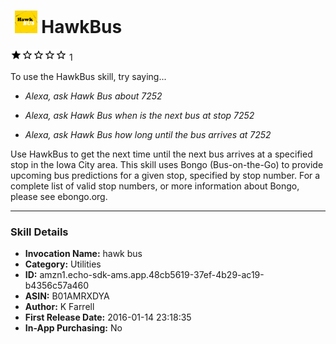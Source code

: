 # &nbsp;<img src="app_icon" alt="HawkBus icon" width="36"> HawkBus
![1 stars](../../../images/ic_star_black_18dp_1x.png)![1 stars](../../../images/ic_star_border_black_18dp_1x.png)![1 stars](../../../images/ic_star_border_black_18dp_1x.png)![1 stars](../../../images/ic_star_border_black_18dp_1x.png)![1 stars](../../../images/ic_star_border_black_18dp_1x.png) 1

To use the HawkBus skill, try saying...

* *Alexa, ask Hawk Bus about 7252*

* *Alexa, ask Hawk Bus when is the next bus at stop 7252*

* *Alexa, ask Hawk Bus how long until the bus arrives at 7252*

Use HawkBus to get the next time until the next bus arrives at a specified stop in the Iowa City area.  This skill uses Bongo (Bus-on-the-Go) to provide upcoming bus predictions for a given stop, specified by stop number.  For a complete list of valid stop numbers, or more information about Bongo, please see ebongo.org.

***

### Skill Details

* **Invocation Name:** hawk bus
* **Category:** Utilities
* **ID:** amzn1.echo-sdk-ams.app.48cb5619-37ef-4b29-ac19-b4356c57a460
* **ASIN:** B01AMRXDYA
* **Author:** K Farrell
* **First Release Date:** 2016-01-14 23:18:35
* **In-App Purchasing:** No
